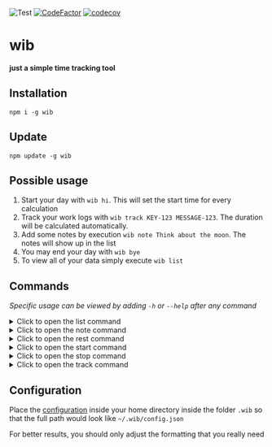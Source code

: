 ![Test](https://github.com/jinnoflife/wib/workflows/Test/badge.svg)
[![CodeFactor](https://www.codefactor.io/repository/github/jinnoflife/wib/badge)](https://www.codefactor.io/repository/github/jinnoflife/wib)
[![codecov](https://codecov.io/gh/jinnoflife/wib/branch/master/graph/badge.svg)](https://codecov.io/gh/jinnoflife/wib)
# wib
**just a simple time tracking tool**

## Installation
`npm i -g wib`

## Update
`npm update -g wib`

## Possible usage
1. Start your day with `wib hi`. This will set the start time for every calculation
2. Track your work logs with `wib track KEY-123 MESSAGE-123`. The duration will be calculated automatically.
3. Add some notes by execution `wib note Think about the moon`. The notes will show up in the list
4. You may end your day with `wib bye`
5. To view all of your data simply execute `wib list`

## Commands
*Specific usage can be viewed by adding `-h` or `--help` after any command*
<details>
<summary>Click to open the list command</summary>
Usage: wib list|l [options]

*Possible Options*:
* `-d, --day <day>` List a specific date
* `-y, --yesterday` List yesterday
* `-f, --full` List the full data (unshortened)
* `-o, --order <key>` Order by (time, key, value, id) (default: "time")
</details>

<details>
<summary>Click to open the note command</summary>
Usage: wib note|n [options]

*Possible Options*:
* `-e, --edit <key>` Edit a specified note
* `-d, --delete <key>` Delete a specified note
</details>

<details>
<summary>Click to open the rest command</summary>
Usage: wib rest|b [options]

*Possible Options*:
* `-t, --time <hour:minute>` Create a rest with specified time
</details>

<details>
<summary>Click to open the start command</summary>
Usage: wib start|hi [options]
</details>

<details>
<summary>Click to open the stop command</summary>
Usage: wib stop|bye [options]
</details>

<details>
<summary>Click to open the track command</summary>
Usage: wib track|t [options]

*Possible Options*:
* `-d, --delete <key>` Delete a specified work log
* `-e, --edit <key>` Edit a specified work log
* `-t, --time <hour:minute>` Specify the finish time
* `-u, --unexpected "the description"` Specify the the reason why this is unexpected
</details>

## Configuration
Place the [configuration](src/config.dist.json) inside your home directory inside the folder `.wib` so that the full path would look like `~/.wib/config.json`

For better results, you should only adjust the formatting that you really need
